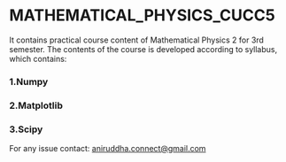 # MATHEMATICAL_PHYSICS_CUCC5
It contains practical course content of Mathematical Physics 2 for 3rd semester. The contents of the course is developed according to syllabus, which contains:
### 1.Numpy
### 2.Matplotlib
### 3.Scipy

For any issue contact: aniruddha.connect@gmail.com
